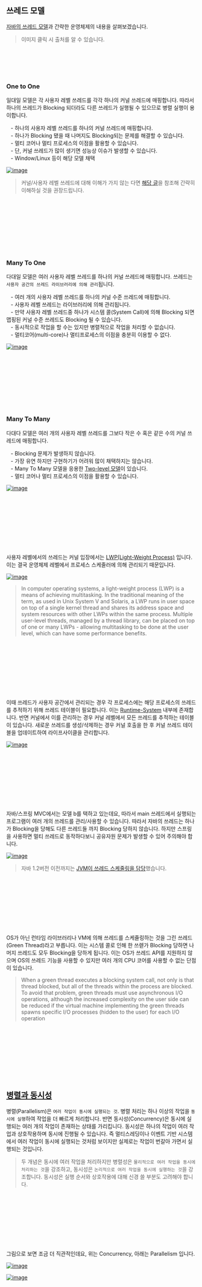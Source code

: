 ## 쓰레드 모델

[자바의 쓰레드 모델](https://medium.com/@unmeshvjoshi/how-java-thread-maps-to-os-thread-e280a9fb2e06)과 간략한 운영체제의 내용을 살펴보겠습니다. 

> 이미지 클릭 시 출처를 알 수 있습니다. 

<br/><br/><br/><br/>

### One to One 

일대일 모델은 각 사용자 레벨 쓰레드를 각각 하나의 커널 쓰레드에 매핑합니다. 따라서 하나의 쓰레드가 Blocking 되더라도 다른 쓰레드가 실행될 수 있으므로 병렬 실행이 용이합니다.

&nbsp;&nbsp; - 하나의 사용자 레벨 쓰레드를 하나의 커널 쓰레드에 매핑합니다. <br/>
&nbsp;&nbsp; - 하나가 Blocking 됐을 때 나머지도 Blocking되는 문제를 해결할 수 있습니다. <br/>
&nbsp;&nbsp; - 멀티 코어나 멀티 프로세스의 이점을 활용할 수 있습니다. <br/>
&nbsp;&nbsp; - 단, 커널 쓰레드가 많이 생기면 성능상 이슈가 발생할 수 있습니다. <br/>
&nbsp;&nbsp; - Window/Linux 등이 해당 모델 채택 <br/>

[![image](./images/one_to_one.png)](https://docs.oracle.com/cd/E19455-01/806-3461/images/nancb6.eps.gif)


> 커널/사용자 레벨 쓰레드에 대해 이해가 가지 않는 다면 [해당 글](https://www.tutorialspoint.com/user-level-threads-and-kernel-level-threads)을 참조해 간략히 이해하실 것을 권장드립니다. 

<br/><br/><br/><br/><br/><br/><br/><br/>

### Many To One

다대일 모델은 여러 사용자 레벨 쓰레드를 하나의 커널 쓰레드에 매핑합니다. 쓰레드는 `사용자 공간의 쓰레드 라이브러리에 의해 관리`됩니다.

&nbsp;&nbsp; - 여러 개의 사용자 레벨 쓰레드를 하나의 커널 수준 쓰레드에 매핑합니다. <br/>
&nbsp;&nbsp; - 사용자 레벨 쓰레드는 라이브러리에 의해 관리됩니다. <br/>
&nbsp;&nbsp; - 만약 사용자 레벨 쓰레드중 하나가 시스템 콜(System Call)에 의해 Blocking 되면 맵핑된 커널 수준 쓰레드도 Blocking 될 수 있습니다. <br/>
&nbsp;&nbsp; - 동시적으로 작업을 할 수는 있지만 병렬적으로 작업을 처리할 수 없습니다.<br/>
&nbsp;&nbsp; - 멀티코어(multi-core)나 멀티프로세스의 이점을 충분히 이용할 수 없다. <br/>

[![image](./images/green_thread.png)](https://docs.oracle.com/cd/E19455-01/806-3461/images/nancb6.eps.gif)

<br/><br/><br/><br/><br/><br/><br/><br/>

### Many To Many

다대다 모델은 여러 개의 사용자 레벨 쓰레드를 그보다 작은 수 혹은 같은 수의 커널 쓰레드에 매핑합니다.

&nbsp;&nbsp; - Blocking 문제가 발생하지 않습니다. <br/>
&nbsp;&nbsp; - 가장 유연 하지만 구현하기가 어려워 많이 채택하지는 않습니다. <br/>
&nbsp;&nbsp; - Many To Many 모델을 응용한 [Two-level 모델](http://what-when-how.com/Tutorial/Multithreaded-Programming-with-JAVA/Multithreaded-Programming-with-JAVA-00045.html)이 있습니다. <br/>
&nbsp;&nbsp; - 멀티 코어나 멀티 프로세스의 이점을 활용할 수 있습니다. <br/>

[![image](./images/many_to_many.png)](https://docs.oracle.com/cd/E19455-01/806-3461/images/nancb6.eps.gif)

<br/><br/><br/><br/><br/><br/><br/><br/>

사용자 레벨에서의 쓰레드는 커널 입장에서는 [LWP(Light-Weight Process)](https://en.wikipedia.org/wiki/Light-weight_process) 입니다. 이는 결국 운영체제 레벨에서 프로세스 스케줄러에 의해 관리되기 때문입니다. 

[![image](./images/img.png)](https://docs.oracle.com/cd/E19455-01/806-3461/6jck06gqe/)

> In computer operating systems, a light-weight process (LWP) is a means of achieving multitasking. In the traditional meaning of the term, as used in Unix System V and Solaris, a LWP runs in user space on top of a single kernel thread and shares its address space and system resources with other LWPs within the same process. Multiple user-level threads, managed by a thread library, can be placed on top of one or many LWPs - allowing multitasking to be done at the user level, which can have some performance benefits. 

<br/><br/><br/><br/><br/><br/><br/><br/>

이때 쓰레드가 사용자 공간에서 관리되는 경우 각 프로세스에는 해당 프로세스의 쓰레드를 추적하기 위해 쓰레드 테이블이 필요합니다. 이는 [Runtime-System](https://en.wikipedia.org/wiki/Runtime_system) 내부에 존재합니다. 반면 커널에서 이를 관리하는 경우 커널 레벨에서 모든 쓰레드를 추적하는 테이블이 있습니다. 새로운 쓰레드를 생성/삭제하는 경우 커널 호출을 한 후 커널 쓰레드 테이블을 업데이트하여 라이프사이클을 관리합니다.

[![image](./images/tables.png)](http://www.zhangsongran.com/168.html)

<br/><br/><br/><br/><br/><br/><br/><br/>

자바/스프링 MVC에서는 모델 b를 택하고 있는데요, 따라서 main 쓰레드에서 실행되는 프로그램이 여러 개의 쓰레드를 관리/사용할 수 있습니다. 따라서 자바의 쓰레드는 하나가 Blocking을 당해도 다른 쓰레드들 까지 Blocking 당하지 않습니다. 하지만 스프링을 사용하면 멀티 쓰레드로 동작하다보니 공유자원 문제가 발생할 수 있어 주의해야 합니다. 


[![image](./images/java_thread.png)](https://www.slideserve.com/quynh/lecture-6-threads-chapter-4)

> 자바 1.2버전 이전까지는 [JVM이 쓰레드 스케줄링을 담당](https://en.wikipedia.org/wiki/Green_thread)했습니다.

<br/><br/><br/><br/><br/><br/><br/><br/>

OS가 아닌 런타임 라이브러리나 VM에 의해 쓰레드를 스케쥴링하는 것을 그린 쓰레드(Green Thread)라고 부릅니다. 이는 시스템 콜로 인해 한 쓰렏가 Blocking 당하면 나머지 쓰레드도 모두 Blocking을 당하게 됩니다. 이는 OS가 쓰레드 API를 지원하지 않으며 OS의 쓰레드 기능을 사용할 수 있지만 여러 개의 CPU 코어를 사용할 수 없는 단점이 있습니다.

> When a green thread executes a blocking system call, not only is that thread blocked, but all of the threads within the process are blocked. To avoid that problem, green threads must use asynchronous I/O operations, although the increased complexity on the user side can be reduced if the virtual machine implementing the green threads spawns specific I/O processes (hidden to the user) for each I/O operation



<br/><br/><br/><br/><br/><br/><br/><br/>

## [병렬과 동시성](https://stackoverflow.com/questions/1050222/what-is-the-difference-between-concurrency-and-parallelism) 

병렬(Parallelism)은 `여러 작업이 동시에 실행되는 것`. 병렬 처리는 하나 이상의 작업을 `동시에 실행`하여 작업을 더 빠르게 처리합니다. 반면 동시성(Concurrency)은 동시에 실행되는 여러 개의 작업이 존재하는 상태를 가리킵니다. 동시성은 하나의 작업이 여러 작업과 상호작용하며 동시에 진행될 수 있습니다. 즉 멀티스레딩이나 이벤트 기반 시스템에서 여러 작업이 동시에 실행되는 것처럼 보이지만 실제로는 작업이 번갈아 가면서 실행되는 것입니다.

> 두 개념은 동시에 여러 작업을 처리하지만 병렬성은 `물리적으로 여러 작업을 동시에 처리하는 것`을 강조하고, 동시성은 `논리적으로 여러 작업을 동시에 실행하는 것`을 강조합니다. 동시성은 실행 순서와 상호작용에 대해 신경 쓸 부분도 고려해야 합니다.

<br/><br/><br/><br/><br/><br/><br/><br/>


그림으로 보면 조금 더 직관적인데요, 위는 Concurrency, 아래는 Parallelism 입니다.

[![image](./images/concurrency.png)](https://stackoverflow.com/questions/1050222/what-is-the-difference-between-concurrency-and-parallelism)

[![image](./images/parallelism.png)](https://stackoverflow.com/questions/1050222/what-is-the-difference-between-concurrency-and-parallelism)
